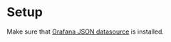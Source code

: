 # Setup

Make sure that [Grafana JSON datasource](https://grafana.com/grafana/plugins/simpod-json-datasource/) is installed.
